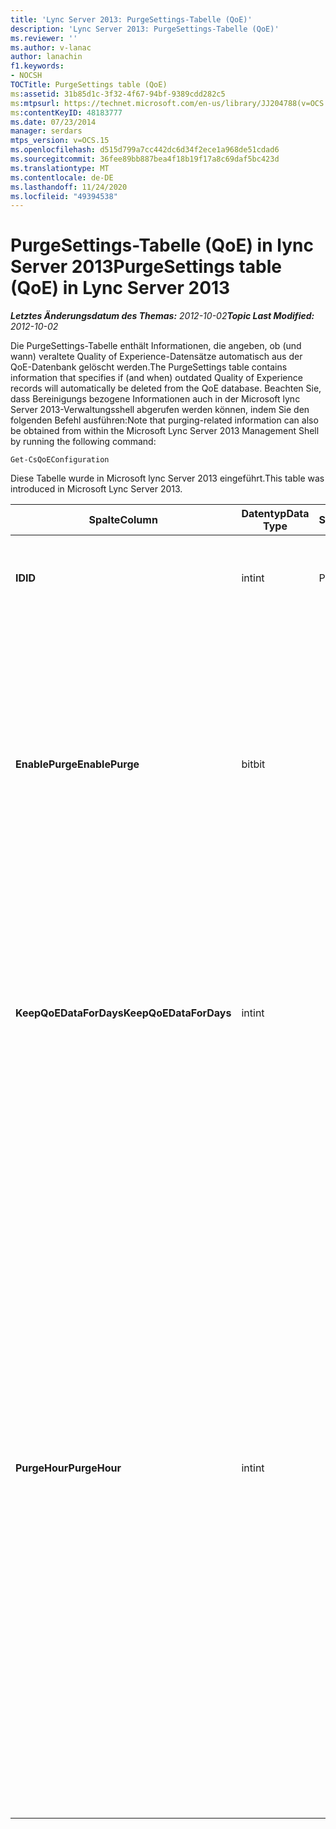 ```yaml
---
title: 'Lync Server 2013: PurgeSettings-Tabelle (QoE)'
description: 'Lync Server 2013: PurgeSettings-Tabelle (QoE)'
ms.reviewer: ''
ms.author: v-lanac
author: lanachin
f1.keywords:
- NOCSH
TOCTitle: PurgeSettings table (QoE)
ms:assetid: 31b85d1c-3f32-4f67-94bf-9389cdd282c5
ms:mtpsurl: https://technet.microsoft.com/en-us/library/JJ204788(v=OCS.15)
ms:contentKeyID: 48183777
ms.date: 07/23/2014
manager: serdars
mtps_version: v=OCS.15
ms.openlocfilehash: d515d799a7cc442dc6d34f2ece1a968de51cdad6
ms.sourcegitcommit: 36fee89bb887bea4f18b19f17a8c69daf5bc423d
ms.translationtype: MT
ms.contentlocale: de-DE
ms.lasthandoff: 11/24/2020
ms.locfileid: "49394538"
---
```

# <a name="purgesettings-table-qoe-in-lync-server-2013"></a><span data-ttu-id="5311d-103">PurgeSettings-Tabelle (QoE) in lync Server 2013</span><span class="sxs-lookup"><span data-stu-id="5311d-103">PurgeSettings table (QoE) in Lync Server 2013</span></span>

<div data-xmlns="http://www.w3.org/1999/xhtml">

<div class="topic" data-xmlns="http://www.w3.org/1999/xhtml" data-msxsl="urn:schemas-microsoft-com:xslt" data-cs="https://msdn.microsoft.com/">

<div data-asp="https://msdn2.microsoft.com/asp">



</div>

<div id="mainSection">

<div id="mainBody"><span data-ttu-id="5311d-104">

<span> </span></span><span class="sxs-lookup"><span data-stu-id="5311d-104">

<span> </span></span></span>

<span data-ttu-id="5311d-105">_**Letztes Änderungsdatum des Themas:** 2012-10-02_</span><span class="sxs-lookup"><span data-stu-id="5311d-105">_**Topic Last Modified:** 2012-10-02_</span></span>

<span data-ttu-id="5311d-106">Die PurgeSettings-Tabelle enthält Informationen, die angeben, ob (und wann) veraltete Quality of Experience-Datensätze automatisch aus der QoE-Datenbank gelöscht werden.</span><span class="sxs-lookup"><span data-stu-id="5311d-106">The PurgeSettings table contains information that specifies if (and when) outdated Quality of Experience records will automatically be deleted from the QoE database.</span></span> <span data-ttu-id="5311d-107">Beachten Sie, dass Bereinigungs bezogene Informationen auch in der Microsoft lync Server 2013-Verwaltungsshell abgerufen werden können, indem Sie den folgenden Befehl ausführen:</span><span class="sxs-lookup"><span data-stu-id="5311d-107">Note that purging-related information can also be obtained from within the Microsoft Lync Server 2013 Management Shell by running the following command:</span></span>

    Get-CsQoEConfiguration

<span data-ttu-id="5311d-108">Diese Tabelle wurde in Microsoft lync Server 2013 eingeführt.</span><span class="sxs-lookup"><span data-stu-id="5311d-108">This table was introduced in Microsoft Lync Server 2013.</span></span>


<table>
<colgroup>
<col style="width: 25%" />
<col style="width: 25%" />
<col style="width: 25%" />
<col style="width: 25%" />
</colgroup>
<thead>
<tr class="header">
<th><span data-ttu-id="5311d-109"><strong>Spalte</strong></span><span class="sxs-lookup"><span data-stu-id="5311d-109"><strong>Column</strong></span></span></th>
<th><span data-ttu-id="5311d-110"><strong>Datentyp</strong></span><span class="sxs-lookup"><span data-stu-id="5311d-110"><strong>Data Type</strong></span></span></th>
<th><span data-ttu-id="5311d-111"><strong>Schlüssel/Index</strong></span><span class="sxs-lookup"><span data-stu-id="5311d-111"><strong>Key/Index</strong></span></span></th>
<th><span data-ttu-id="5311d-112"><strong>Details</strong></span><span class="sxs-lookup"><span data-stu-id="5311d-112"><strong>Details</strong></span></span></th>
</tr>
</thead>
<tbody>
<tr class="odd">
<td><p><span data-ttu-id="5311d-113"><strong>ID</strong></span><span class="sxs-lookup"><span data-stu-id="5311d-113"><strong>ID</strong></span></span></p></td>
<td><p><span data-ttu-id="5311d-114">int</span><span class="sxs-lookup"><span data-stu-id="5311d-114">int</span></span></p></td>
<td><p><span data-ttu-id="5311d-115">Primary</span><span class="sxs-lookup"><span data-stu-id="5311d-115">Primary</span></span></p></td>
<td><p><span data-ttu-id="5311d-116">Eindeutiger Bezeichner für die Sammlung von QoE-Bereinigungseinstellungen.</span><span class="sxs-lookup"><span data-stu-id="5311d-116">Unique identifier for the collection of QoE purge settings.</span></span></p></td>
</tr>
<tr class="even">
<td><p><span data-ttu-id="5311d-117"><strong>EnablePurge</strong></span><span class="sxs-lookup"><span data-stu-id="5311d-117"><strong>EnablePurge</strong></span></span></p></td>
<td><p><span data-ttu-id="5311d-118">bit</span><span class="sxs-lookup"><span data-stu-id="5311d-118">bit</span></span></p></td>
<td></td>
<td><p><span data-ttu-id="5311d-119">Bei Festlegung auf true (1) bereinigen Microsoft lync Server 2013 in regelmäßigen Abständen veraltete Datensätze aus der QoE-Datenbank.</span><span class="sxs-lookup"><span data-stu-id="5311d-119">When set to True (1) Microsoft Lync Server 2013 will periodically purge outdated records from the QoE database.</span></span> <span data-ttu-id="5311d-120">Das Bereinigen erfolgt täglich im Wälzer, der durch die Einstellung PurgeHour angegeben wird.</span><span class="sxs-lookup"><span data-stu-id="5311d-120">Purging will take place each day at the tome specified by the PurgeHour setting.</span></span> <span data-ttu-id="5311d-121">Bei Festlegung auf "false" (0) werden Datensätze nicht automatisch aus der Datenbank bereinigt.</span><span class="sxs-lookup"><span data-stu-id="5311d-121">If set to False (0) then records will not be automatically purged from the database.</span></span> <span data-ttu-id="5311d-122">Der Standardwert lautet „True“.</span><span class="sxs-lookup"><span data-stu-id="5311d-122">The default value is True.</span></span></p></td>
</tr>
<tr class="odd">
<td><p><span data-ttu-id="5311d-123"><strong>KeepQoEDataForDays</strong></span><span class="sxs-lookup"><span data-stu-id="5311d-123"><strong>KeepQoEDataForDays</strong></span></span></p></td>
<td><p><span data-ttu-id="5311d-124">int</span><span class="sxs-lookup"><span data-stu-id="5311d-124">int</span></span></p></td>
<td></td>
<td><p><span data-ttu-id="5311d-125">Gibt das Alter von QoE-Datensätzen (in Tagen) an, die aus der Datenbank gelöscht werden: Wenn die Bereinigung aktiviert ist, werden QoE-Datensätze, die älter als dieser Wert sind, aus der Datenbank entfernt.</span><span class="sxs-lookup"><span data-stu-id="5311d-125">Specifies the age of QoE records (in days) that will be purged from the database: if purging is enabled, QoE records older than this value will be removed from the database.</span></span> <span data-ttu-id="5311d-126">Der Standardwert ist 60 Tage.</span><span class="sxs-lookup"><span data-stu-id="5311d-126">The default value is 60 days.</span></span></p></td>
</tr>
<tr class="even">
<td><p><span data-ttu-id="5311d-127"><strong>PurgeHour</strong></span><span class="sxs-lookup"><span data-stu-id="5311d-127"><strong>PurgeHour</strong></span></span></p></td>
<td><p><span data-ttu-id="5311d-128">int</span><span class="sxs-lookup"><span data-stu-id="5311d-128">int</span></span></p></td>
<td></td>
<td><p><span data-ttu-id="5311d-129">Gibt die lokale Tageszeit an, zu der eine Datenbankbereinigung durchgeführt wird.</span><span class="sxs-lookup"><span data-stu-id="5311d-129">Specifies the local time of day when database purging will take place.</span></span> <span data-ttu-id="5311d-130">Die Uhrzeit wird im 24-Stunden-Format angegeben, wobei Mitternacht (12:00 AM) durch 0 und 11:00 PM durch 23 dargestellt wird.</span><span class="sxs-lookup"><span data-stu-id="5311d-130">The time of day is specified using a 24-hour clock, with 0 representing midnight (12:00 AM) and 23 representing 11:00 PM.</span></span> <span data-ttu-id="5311d-131">Beachten Sie, dass Sie nur die Stunde des Tages angeben können: der Wert 10 (mit der Angabe von 10:00 Uhr) ist zulässig, aber der Wert 10:30 von 10,5 (mit der Angabe 10:30 Uhr) ist nicht zulässig.</span><span class="sxs-lookup"><span data-stu-id="5311d-131">Note that you can only specify the hour of the day: a value of 10 (indicating 10:00 AM) is allowed, but a value of 10:30 of 10.5 (indicating 10:30 AM) is not allowed.</span></span> <span data-ttu-id="5311d-132">Der Standardwert ist 1 (1:00 am).</span><span class="sxs-lookup"><span data-stu-id="5311d-132">The default value is 1 (1:00 AM).</span></span> <span data-ttu-id="5311d-133">Gibt die lokale Tageszeit an, zu der eine Datenbankbereinigung durchgeführt wird.</span><span class="sxs-lookup"><span data-stu-id="5311d-133">Specifies the local time of day when database purging will take place.</span></span> <span data-ttu-id="5311d-134">Die Uhrzeit wird im 24-Stunden-Format angegeben, wobei Mitternacht (12:00 AM) durch 0 und 11:00 PM durch 23 dargestellt wird.</span><span class="sxs-lookup"><span data-stu-id="5311d-134">The time of day is specified using a 24-hour clock, with 0 representing midnight (12:00 AM) and 23 representing 11:00 PM.</span></span> <span data-ttu-id="5311d-135">Beachten Sie, dass Sie nur die Stunde des Tages angeben können: der Wert 10 (mit der Angabe von 10:00 Uhr) ist zulässig, aber der Wert 10:30 von 10,5 (mit der Angabe 10:30 Uhr) ist nicht zulässig.</span><span class="sxs-lookup"><span data-stu-id="5311d-135">Note that you can only specify the hour of the day: a value of 10 (indicating 10:00 AM) is allowed, but a value of 10:30 of 10.5 (indicating 10:30 AM) is not allowed.</span></span> <span data-ttu-id="5311d-136">Der Standardwert ist 1 (1:00 am).</span><span class="sxs-lookup"><span data-stu-id="5311d-136">The default value is 1 (1:00 AM).</span></span></p></td>
</tr>
</tbody>
</table><span data-ttu-id="5311d-137">


</div>

<span> </span>

</div>

</div>

</span><span class="sxs-lookup"><span data-stu-id="5311d-137">


</div>

<span> </span>

</div>

</div>

</span></span></div>

